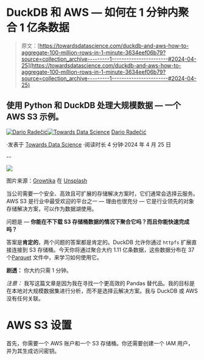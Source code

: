 # DuckDB 和 AWS — 如何在 1 分钟内聚合 1 亿条数据

> 原文：[https://towardsdatascience.com/duckdb-and-aws-how-to-aggregate-100-million-rows-in-1-minute-3634eef06b79?source=collection_archive---------1-----------------------#2024-04-25](https://towardsdatascience.com/duckdb-and-aws-how-to-aggregate-100-million-rows-in-1-minute-3634eef06b79?source=collection_archive---------1-----------------------#2024-04-25)

## 使用 Python 和 DuckDB 处理大规模数据 — 一个 AWS S3 示例。

[](https://medium.com/@radecicdario?source=post_page---byline--3634eef06b79--------------------------------)[![Dario Radečić](../Images/41882a3b30bab9da43d66a59f1df366b.png)](https://medium.com/@radecicdario?source=post_page---byline--3634eef06b79--------------------------------)[](https://towardsdatascience.com/?source=post_page---byline--3634eef06b79--------------------------------)[![Towards Data Science](../Images/a6ff2676ffcc0c7aad8aaf1d79379785.png)](https://towardsdatascience.com/?source=post_page---byline--3634eef06b79--------------------------------) [Dario Radečić](https://medium.com/@radecicdario?source=post_page---byline--3634eef06b79--------------------------------)

·发表于 [Towards Data Science](https://towardsdatascience.com/?source=post_page---byline--3634eef06b79--------------------------------) ·阅读时长 4 分钟·2024 年 4 月 25 日

--

![](../Images/4a7174c3f10ec72b94d874017fabb6bb.png)

图片来源：[Growtika](https://unsplash.com/@growtika?utm_source=medium&utm_medium=referral) 在 [Unsplash](https://unsplash.com/?utm_source=medium&utm_medium=referral)

当公司需要一个安全、高效且可扩展的存储解决方案时，它们通常会选择云服务。AWS S3 是行业中最受欢迎的平台之一 — 理由也很充分 — 它是行业领先的对象存储解决方案，可以作为数据湖使用。

问题是 — **你能在不下载 S3 存储桶数据的情况下聚合它吗？而且你能快速完成吗？**

答案是**肯定的**，两个问题的答案都是肯定的。DuckDB 允许你通过 `httpfs` 扩展直接连接到 S3 存储桶。今天你将通过聚合大约 1.11 亿条数据，这些数据分布在 37 个[Parquet](/csv-files-for-storage-no-thanks-theres-a-better-option-72c78a414d1d) 文件中，来学习如何使用它。

**剧透：** 你大约只需 1 分钟。

*注意：* 我写这篇文章是因为我在寻找一个更高效的 Pandas 替代品。我的目标是在本地对大规模数据集进行分析，而不是选择云解决方案。我与 DuckDB 或 AWS 没有任何关联。

# AWS S3 设置

首先，你需要一个 AWS 账户和一个 S3 存储桶。你还需要创建一个 IAM 用户，并为其生成访问密钥。

